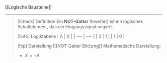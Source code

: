 [[Logische Bausteine]]

---

> [!check] Definition
> Ein **NOT-Gatter** (Inverter) ist ein logisches Schaltelement, das ein Eingangssignal negiert.

> [!info] Logiktabelle
| A   | X   |
| --- | --- |
| 0   | 1   | 
| 1  | 0 |

> [!tip] Darstellung
> ![[NOT-Gatter Bild.png]]
> Mathematische Darstellung:
> - $X = \lnot A$
